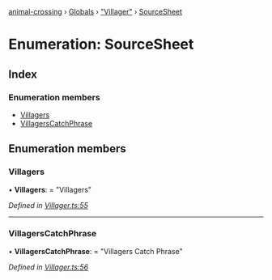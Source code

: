 [animal-crossing](../README.md) › [Globals](../globals.md) › ["Villager"](../modules/_villager_.md) › [SourceSheet](_villager_.sourcesheet.md)

# Enumeration: SourceSheet

## Index

### Enumeration members

* [Villagers](_villager_.sourcesheet.md#villagers)
* [VillagersCatchPhrase](_villager_.sourcesheet.md#villagerscatchphrase)

## Enumeration members

###  Villagers

• **Villagers**: = "Villagers"

*Defined in [Villager.ts:55](https://github.com/Norviah/animal-crossing/blob/7daadc1/module/types/Villager.ts#L55)*

___

###  VillagersCatchPhrase

• **VillagersCatchPhrase**: = "Villagers Catch Phrase"

*Defined in [Villager.ts:56](https://github.com/Norviah/animal-crossing/blob/7daadc1/module/types/Villager.ts#L56)*

